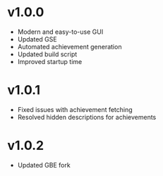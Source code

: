 # v1.0.0
- Modern and easy-to-use GUI
- Updated GSE
- Automated achievement generation
- Updated build script
- Improved startup time

# v1.0.1
- Fixed issues with achievement fetching
- Resolved hidden descriptions for achievements

# v1.0.2
- Updated GBE fork